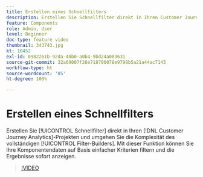 ```yaml
---
title: Erstellen eines Schnellfilters
description: Erstellen Sie Schnellfilter direkt in Ihren Customer Journey Analytics-Projekten und umgehen Sie die Komplexität des vollständigen Filter-Builders. Mit dieser Funktion können Sie Ihre Komponentendaten auf Basis einfacher Kriterien filtern und die Ergebnisse sofort anzeigen.
feature: Components
role: Admin, User
level: Beginner
doc-type: feature video
thumbnail: 343743.jpg
kt: 10452
exl-id: 0982261b-92da-48b0-a0b4-9bd24a083631
source-git-commit: 32a69007f26e718700078e9798b5a21a44ac7143
workflow-type: ht
source-wordcount: '85'
ht-degree: 100%

---
```


# Erstellen eines Schnellfilters

Erstellen Sie [!UICONTROL Schnellfilter] direkt in Ihren [!DNL Customer Journey Analytics]-Projekten und umgehen Sie die Komplexität des vollständigen [!UICONTROL Filter-Builders]. Mit dieser Funktion können Sie Ihre Komponentendaten auf Basis einfacher Kriterien filtern und die Ergebnisse sofort anzeigen.

>[!VIDEO](https://video.tv.adobe.com/v/343743/?quality=12&learn=on)
